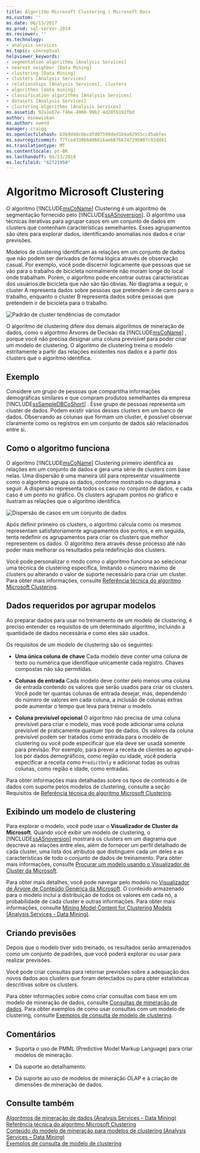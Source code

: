 ```yaml
---
title: Algoritmo Microsoft Clustering | Microsoft Docs
ms.custom: ''
ms.date: 06/13/2017
ms.prod: sql-server-2014
ms.reviewer: ''
ms.technology:
- analysis-services
ms.topic: conceptual
helpviewer_keywords:
- segmentation algorithms [Analysis Services]
- nearest neighbor [Data Mining]
- clustering [Data Mining]
- clusters [Analysis Services]
- relationships [Analysis Services], clusters
- algorithms [data mining]
- classification algorithms [Analysis Services]
- datasets [Analysis Services]
- clustering algorithms [Analysis Services]
ms.assetid: 92a1e67e-f46e-4960-99b2-4d20f6192fbd
author: minewiskan
ms.author: owend
manager: craigg
ms.openlocfilehash: b3b9d48c6bcdfd07599ded1b4a92955cc45abfec
ms.sourcegitcommit: f7fced330b64d6616aeb8766747295807c92dd41
ms.translationtype: MT
ms.contentlocale: pt-BR
ms.lasthandoff: 04/23/2019
ms.locfileid: "62721950"
---
```

# <a name="microsoft-clustering-algorithm"></a>Algoritmo Microsoft Clustering
  O algoritmo [!INCLUDE[msCoName](../../includes/msconame-md.md)] Clustering é um algoritmo de segmentação fornecido pelo [!INCLUDE[ssASnoversion](../../includes/ssasnoversion-md.md)]. O algoritmo usa técnicas iterativas para agrupar casos em um conjunto de dados em clusters que contenham características semelhantes. Esses agrupamentos são úteis para explorar dados, identificando anomalias nos dados e criar previsões.  
  
 Modelos de clustering identificam as relações em um conjunto de dados que não podem ser derivados de forma lógica através de observação casual. Por exemplo, você pode discernir logicamente que pessoas que se vão para o trabalho de bicicleta normalmente não moram longe do local onde trabalham. Porém, o algoritmo pode encontrar outras características dos usuários de bicicleta que não são tão óbvias. No diagrama a seguir, o cluster A representa dados sobre pessoas que pretendem ir de carro para o trabalho, enquanto o cluster B representa dados sobre pessoas que pretendem ir de bicicleta para o trabalho.  
  
 ![Padrão de cluster tendências de comutador](../media/clustering-example.gif "padrão de tendências de comutador de Cluster")  
  
 O algoritmo de clustering difere dos demais algoritmos de mineração de dados, como o algoritmo Árvores de Decisão da [!INCLUDE[msCoName](../../includes/msconame-md.md)] , porque você não precisa designar uma coluna previsível para poder criar um modelo de clustering. O algoritmo de clustering treina o modelo estritamente a partir das relações existentes nos dados e a partir dos clusters que o algoritmo identifica.  
  
## <a name="example"></a>Exemplo  
 Considere um grupo de pessoas que compartilha informações demográficas similares e que compram produtos semelhantes da empresa [!INCLUDE[ssSampleDBCoShort](../../includes/sssampledbcoshort-md.md)] . Esse grupo de pessoas representa um cluster de dados. Podem existir vários desses clusters em um banco de dados. Observando as colunas que formam um cluster, é possível observar claramente como os registros em um conjunto de dados são relacionados entre si.  
  
## <a name="how-the-algorithm-works"></a>Como o algoritmo funciona  
 O algoritmo [!INCLUDE[msCoName](../../includes/msconame-md.md)] Clustering primeiro identifica as relações em um conjunto de dados e gera uma série de clusters com base nelas. Uma dispersão é uma maneira útil para representar visualmente como o algoritmo agrupa os dados, conforme mostrado no diagrama a seguir. A dispersão representa todos os caso no conjunto de dados, e cada caso é um ponto no gráfico. Os clusters agrupam pontos no gráfico e ilustram as relações que o algoritmo identifica.  
  
 ![Dispersão de casos em um conjunto de dados](../media/clustering-plot.gif "gráfico de dispersão de casos em um conjunto de dados")  
  
 Após definir primeiro os clusters, o algoritmo calcula como os mesmos representam satisfatoriamente agrupamentos dos pontos, e em seguida, tenta redefinir os agrupamentos para criar os clusters que melhor representem os dados. O algoritmo itera através desse processo até não poder mais melhorar os resultados pela redefinição dos clusters.  
  
 Você pode personalizar o modo como o algoritmo funciona ao selecionar uma técnica de clustering específica, limitando o número máximo de clusters ou alterando o valor de suporte necessário para criar um cluster. Para obter mais informações, consulte [Referência técnica do algoritmo Microsoft Clustering](microsoft-clustering-algorithm-technical-reference.md).  
  
## <a name="data-required-for-clustering-models"></a>Dados requeridos por agrupar modelos  
 Ao preparar dados para usar no treinamento de um modelo de clustering, é preciso entender os requisitos de um determinado algoritmo, incluindo a quantidade de dados necessária e como eles são usados.  
  
 Os requisitos de um modelo de clustering são os seguintes:  
  
-   **Uma única coluna de chave** Cada modelo deve conter uma coluna de texto ou numérica que identifique unicamente cada registro. Chaves compostas não são permitidas.  
  
-   **Colunas de entrada** Cada modelo deve conter pelo menos uma coluna de entrada contendo os valores que serão usados para criar os clusters. Você pode ter quantas colunas de entrada desejar, mas, dependendo do número de valores em cada coluna, a inclusão de colunas extras pode aumentar o tempo que leva para treinar o modelo.  
  
-   **Coluna previsível opcional** O algoritmo não precisa de uma coluna previsível para criar o modelo, mas você pode adicionar uma coluna previsível de praticamente qualquer tipo de dados. Os valores da coluna previsível podem ser tratados como entrada para o modelo de clustering ou você pode especificar que ela deve ser usada somente para previsão. Por exemplo, para prever a receita de clientes ao agrupá-los por dados demográficos, como região ou idade, você poderia especificar a receita como `PredictOnly` e adicionar todas as outras colunas, como região e idade, como entradas.  
  
 Para obter informações mais detalhadas sobre os tipos de conteúdo e de dados com suporte pelos modelos de clustering, consulte a seção Requisitos de [Referência técnica do algoritmo Microsoft Clustering](microsoft-clustering-algorithm-technical-reference.md).  
  
## <a name="viewing-a-clustering-model"></a>Exibindo um modelo de clustering  
 Para explorar o modelo, você pode usar o **Visualizador de Cluster da Microsoft**. Quando você exibir um modelo de clustering, o [!INCLUDE[ssASnoversion](../../includes/ssasnoversion-md.md)] mostrará os clusters em um diagrama que descreve as relações entre eles, além de fornecer um perfil detalhado de cada cluster, uma lista dos atributos que distinguem cada um deles e as características de todo o conjunto de dados de treinamento. Para obter mais informações, consulte [Procurar um modelo usando o Visualizador de Cluster da Microsoft](browse-a-model-using-the-microsoft-cluster-viewer.md).  
  
 Para obter mais detalhes, você pode navegar pelo modelo no [Visualizador de Árvore de Conteúdo Genérica da Microsoft](browse-a-model-using-the-microsoft-generic-content-tree-viewer.md). O conteúdo armazenado para o modelo inclui a distribuição de todos os valores em cada nó, a probabilidade de cada cluster e outras informações. Para obter mais informações, consulte [Mining Model Content for Clustering Models &#40;Analysis Services - Data Mining&#41;](mining-model-content-for-clustering-models-analysis-services-data-mining.md).  
  
## <a name="creating-predictions"></a>Criando previsões  
 Depois que o modelo tiver sido treinado, os resultados serão armazenados como um conjunto de padrões, que você poderá explorar ou usar para realizar previsões.  
  
 Você pode criar consultas para retornar previsões sobre a adequação dos novos dados aos clusters que foram detectados ou para obter estatísticas descritivas sobre os clusters.  
  
 Para obter informações sobre como criar consultas com base em um modelo de mineração de dados, consulte [Consultas de mineração de dados](data-mining-queries.md). Para obter exemplos de como usar consultas com um modelo de clustering, consulte [Exemplos de consulta de modelo de clustering](clustering-model-query-examples.md).  
  
## <a name="remarks"></a>Comentários  
  
-   Suporta o uso de PMML (Predictive Model Markup Language) para criar modelos de mineração.  
  
-   Dá suporte ao detalhamento.  
  
-   Dá suporte ao uso de modelos de mineração OLAP e à criação de dimensões de mineração de dados.  
  
## <a name="see-also"></a>Consulte também  
 [Algoritmos de mineração de dados &#40;Analysis Services – Data Mining&#41;](data-mining-algorithms-analysis-services-data-mining.md)   
 [Referência técnica do algoritmo Microsoft Clustering](microsoft-clustering-algorithm-technical-reference.md)   
 [Conteúdo do modelo de mineração para modelos de clustering &#40;Analysis Services – Data Mining&#41;](mining-model-content-for-clustering-models-analysis-services-data-mining.md)   
 [Exemplos de consulta de modelo de clustering](clustering-model-query-examples.md)  
  
  
